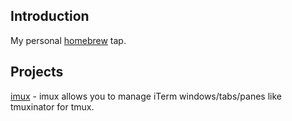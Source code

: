 ## Introduction

My personal [homebrew](https://github.com/Homebrew/homebrew) tap.

## Projects

[imux](https://github.com/neurogenesis/imux) - imux allows you to manage iTerm windows/tabs/panes like tmuxinator for tmux.
